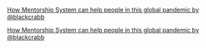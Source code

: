 
[How Mentorship System can help people in this global pandemic by @blackcrabb](https://docs.google.com/document/d/1mRdAwySlpQCGC3a4jK9fp2gj1RGTopBZOdsyFUZFWjI/edit?usp=sharing)

[How Mentorship System can help people in this global pandemic by @blackcrabb](https://medium.com/@niyati20002000/how-mentorship-system-can-help-people-in-this-global-pandemic-3534edc01628)
